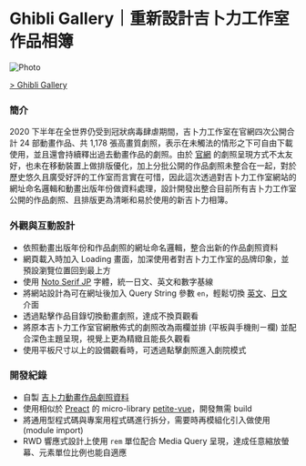 # Ghibli Gallery｜重新設計吉卜力工作室作品相簿

![Photo](https://cdn.dribbble.com/users/3800131/screenshots/15181266/media/911d9783455dc45f4014b30eb15725e3.png)

[> Ghibli Gallery](https://ghibli-gallery.netlify.app/)

### 簡介
2020 下半年在全世界仍受到冠狀病毒肆虐期間，吉卜力工作室在官網四次公開合計 24 部動畫作品、共 1,178 張高畫質劇照，表示在未觸法的情形之下可自由下載使用，並且還會持續釋出過去動畫作品的劇照。由於 [官網](https://www.ghibli.jp/info/013409/) 的劇照呈現方式不太友好，也未在移動裝置上做排版優化，加上分批公開的作品劇照未整合在一起，對於歷史悠久且廣受好評的工作室而言實在可惜，因此這次透過對吉卜力工作室網站的網址命名邏輯和動畫出版年份做資料處理，設計開發出整合目前所有吉卜力工作室公開的作品劇照、且排版更為清晰和易於使用的新吉卜力相簿。

### 外觀與互動設計
- 依照動畫出版年份和作品劇照的網址命名邏輯，整合出新的作品劇照資料
- 網頁載入時加入 Loading 畫面，加深使用者對吉卜力工作室的品牌印象，並預設瀏覽位置回到最上方
- 使用 [Noto Serif JP](https://fonts.google.com/specimen/Noto+Serif+JP) 字體，統一日文、英文和數字基線
- 將網站設計為可在網址後加入 Query String 參數 `en`，輕鬆切換 [英文](https://ghibli-gallery.netlify.app/?en)、[日文](https://ghibli-gallery.netlify.app/) 介面
- 透過點擊作品目錄切換動畫劇照，達成不換頁觀看
- 將原本吉卜力工作室官網散佈式的劇照改為兩欄並排 (平板與手機則ㄧ欄) 並配合深色主題呈現，視覺上更為精緻且能長久觀看
- 使用平板尺寸以上的設備觀看時，可透過點擊劇照進入劇院模式

### 開發紀錄
- 自製 [吉卜力動畫作品劇照資料](https://github.com/rayc2045/ghibli-gallery/blob/main/data/works.js)
- 使用相似於 [Preact](https://preactjs.com/) 的 micro-library [petite-vue](https://github.com/vuejs/petite-vue)，開發無需 build
- 將通用型程式碼與專案用程式碼進行拆分，需要時再模組化引入做使用 (module import)
- RWD 響應式設計上使用 `rem` 單位配合 Media Query 呈現，達成任意縮放螢幕、元素單位比例也能自適應
